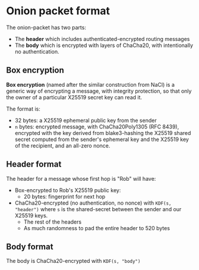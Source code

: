 # Onion packet format

The onion-packet has two parts:

* The **header** which includes authenticated-encrypted routing messages
* The **body** which is encrypted with layers of ChaCha20, with intentionally no authentication.

## Box encryption

**Box encryption** (named after the similar construction from NaCl) is a generic way of encrypting a message, with integrity protection, so that only the owner of a particular X25519 secret key can read it.

The format is:

* 32 bytes: a X25519 ephemeral public key from the sender
* `n` bytes: encrypted message, with ChaCha20Poly1305 (RFC 8439), encrypted with the key derived from blake3-hashing the X25519 shared secret computed from the sender's ephemeral key and the X25519 key of the recipient, and an all-zero nonce.

## Header format

The header for a message whose first hop is "Rob" will have:

* Box-encrypted to Rob's X25519 public key:
  * 20 bytes: fingerprint for next hop
* ChaCha20-encrypted (no authentication, no nonce) with `KDF(s, "header")` where `s` is the shared-secret between the sender and our X25519 keys.
  * The rest of the headers
  * As much randomness to pad the entire header to 520 bytes

## Body format

The body is ChaCha20-encrypted with `KDF(s, "body")`
